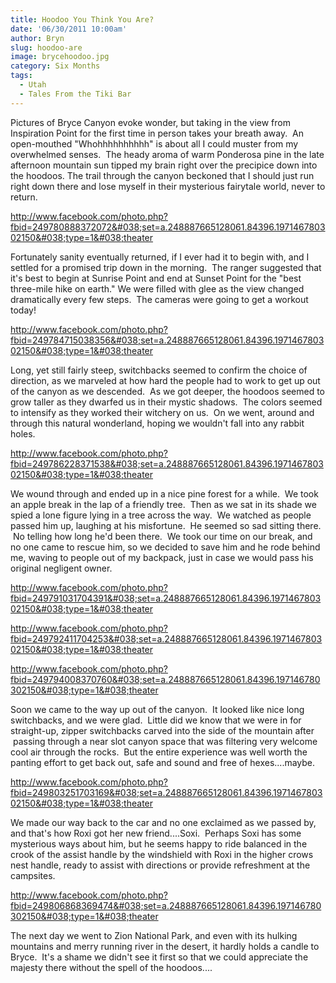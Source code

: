 ```yaml
---
title: Hoodoo You Think You Are?
date: '06/30/2011 10:00am'
author: Bryn
slug: hoodoo-are
image: brycehoodoo.jpg
category: Six Months
tags:  
  - Utah
  - Tales From the Tiki Bar
---
```

Pictures of Bryce Canyon evoke wonder, but taking in the view from Inspiration Point for the first time in person takes your breath away.  An open-mouthed "Whohhhhhhhhhh" is about all I could muster from my overwhelmed senses.  The heady aroma of warm Ponderosa pine in the late afternoon mountain sun tipped my brain right over the precipice down into the hoodoos. The trail through the canyon beckoned that I should just run right down there and lose myself in their mysterious fairytale world, never to return.

http://www.facebook.com/photo.php?fbid=249780888372072&#038;set=a.248887665128061.84396.197146780302150&#038;type=1&#038;theater

Fortunately sanity eventually returned, if I ever had it to begin with, and I settled for a promised trip down in the morning.  The ranger suggested that it's best to begin at Sunrise Point and end at Sunset Point for the "best three-mile hike on earth." We were filled with glee as the view changed dramatically every few steps.  The cameras were going to get a workout today!

http://www.facebook.com/photo.php?fbid=249784715038356&#038;set=a.248887665128061.84396.197146780302150&#038;type=1&#038;theater

Long, yet still fairly steep, switchbacks seemed to confirm the choice of direction, as we marveled at how hard the people had to work to get up out of the canyon as we descended.  As we got deeper, the hoodoos seemed to grow taller as they dwarfed us in their mystic shadows.  The colors seemed to intensify as they worked their witchery on us.  On we went, around and through this natural wonderland, hoping we wouldn't fall into any rabbit holes.

http://www.facebook.com/photo.php?fbid=249786228371538&#038;set=a.248887665128061.84396.197146780302150&#038;type=1&#038;theater

We wound through and ended up in a nice pine forest for a while.  We took an apple break in the lap of a friendly tree.  Then as we sat in its shade we spied a lone figure lying in a tree across the way.  We watched as people passed him up, laughing at his misfortune.  He seemed so sad sitting there.  No telling how long he'd been there.  We took our time on our break, and no one came to rescue him, so we decided to save him and he rode behind me, waving to people out of my backpack, just in case we would pass his original negligent owner.

http://www.facebook.com/photo.php?fbid=249791031704391&#038;set=a.248887665128061.84396.197146780302150&#038;type=1&#038;theater

http://www.facebook.com/photo.php?fbid=249792411704253&#038;set=a.248887665128061.84396.197146780302150&#038;type=1&#038;theater

http://www.facebook.com/photo.php?fbid=249794008370760&#038;set=a.248887665128061.84396.197146780302150&#038;type=1&#038;theater

Soon we came to the way up out of the canyon.  It looked like nice long switchbacks, and we were glad.  Little did we know that we were in for straight-up, zipper switchbacks carved into the side of the mountain after  passing through a near slot canyon space that was filtering very welcome cool air through the rocks.  But the entire experience was well worth the panting effort to get back out, safe and sound and free of hexes....maybe.

http://www.facebook.com/photo.php?fbid=249803251703169&#038;set=a.248887665128061.84396.197146780302150&#038;type=1&#038;theater

We made our way back to the car and no one exclaimed as we passed by, and that's how Roxi got her new friend....Soxi.  Perhaps Soxi has some mysterious ways about him, but he seems happy to ride balanced in the crook of the assist handle by the windshield with Roxi in the higher crows nest handle, ready to assist with directions or provide refreshment at the campsites.

http://www.facebook.com/photo.php?fbid=249806868369474&#038;set=a.248887665128061.84396.197146780302150&#038;type=1&#038;theater

The next day we went to Zion National Park, and even with its hulking mountains and merry running river in the desert, it hardly holds a candle to Bryce.  It's a shame we didn't see it first so that we could appreciate the majesty there without the spell of the hoodoos....